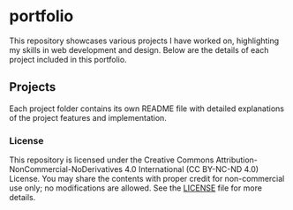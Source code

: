 # portfolio
This repository showcases various projects I have worked on, highlighting my skills in web development and design. Below are the details of each project included in this portfolio.

## Projects
Each project folder contains its own README file with detailed explanations of the project features and implementation.

### License
This repository is licensed under the Creative Commons Attribution-NonCommercial-NoDerivatives 4.0 International (CC BY-NC-ND 4.0) License. You may share the contents with proper credit for non-commercial use only; no modifications are allowed. See the [LICENSE](LICENSE)  file for more details.
